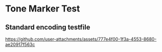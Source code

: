 # Tone Marker Test

## Standard encoding testfile

https://github.com/user-attachments/assets/777e4f00-1f3a-4553-8680-ae20917f563c

